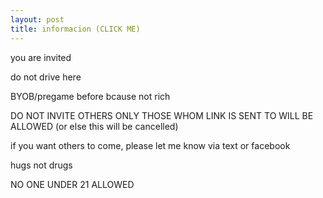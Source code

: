 ```yaml
---
layout: post
title: informacion (CLICK ME)
---
```

you are invited

do not drive here

BYOB/pregame before bcause not rich

DO NOT INVITE OTHERS ONLY THOSE WHOM LINK IS SENT TO WILL BE ALLOWED (or else this will be cancelled)

if you want others to come, please let me know via text or facebook

hugs not drugs

NO ONE UNDER 21 ALLOWED
